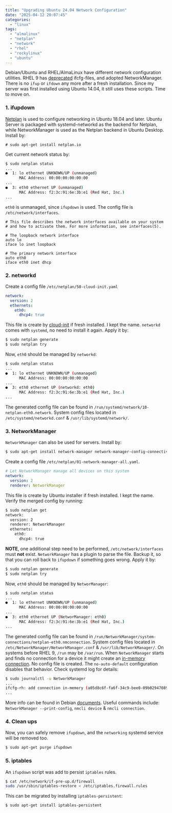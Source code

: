 ```yaml
---
title: "Upgrading Ubuntu 24.04 Network Configuration"
date: "2025-04-12 20:07:45"
categories: 
  - "linux"
tags: 
  - "almalinux"
  - "netplan"
  - "network"
  - "rhel"
  - "rockylinux"
  - "ubuntu"
---
```


Debian/Ubuntu and RHEL/AlmaLinux have different network configuration utilities. RHEL 9 has [deprecated](https://www.redhat.com/en/blog/rhel-9-networking-say-goodbye-ifcfg-files-and-hello-keyfiles) ifcfg-files, and adopted NetworkManager. There is no `ifup` or `ifdown` any more after a fresh installation. Since my server was first installed using Ubuntu 14.04, it still uses these scripts. Time to move on.

### 1. ifupdown

[Netplan](https://ubuntu.com/blog/netplan-configuration-across-desktop-server-cloud-and-iot) is used to configure networking in Ubuntu 18.04 and later. Ubuntu Server is packaged with systemd-networkd as the backend for Netplan, while NetworkManager is used as the Netplan backend in Ubuntu Desktop. Install by:

```
# sudo apt-get install netplan.io
```

Get current network status by:

```bash
$ sudo netplan status
...
●  1: lo ethernet UNKNOWN/UP (unmanaged)
      MAC Address: 00:00:00:00:00:00
...
●  3: eth0 ethernet UP (unmanaged)
      MAC Address: f2:3c:91:6e:3b:e1 (Red Hat, Inc.)
...
```

`eth0` is unmanaged, since `ifupdown` is used. The config file is `/etc/network/interfaces`.

```
# This file describes the network interfaces available on your system
# and how to activate them. For more information, see interfaces(5).

# The loopback network interface
auto lo
iface lo inet loopback

# The primary network interface
auto eth0
iface eth0 inet dhcp
```

### 2. networkd

Create a config file `/etc/netplan/50-cloud-init.yaml`

```yaml
network:
  version: 2
  ethernets:
    eth0:
      dhcp4: true
```

This file is create by [cloud-init](https://cloud-init.io/) if fresh installed. I kept the name. `networkd` comes with `systemd`, no need to install it again. Apply it by:

```bash
$ sudo netplan generate
$ sudo netplan try
```

Now, `eth0` should be managed by `networkd`:

```bash
$ sudo netplan status
...
●  1: lo ethernet UNKNOWN/UP (unmanaged)
      MAC Address: 00:00:00:00:00:00
...
●  3: eth0 ethernet UP (networkd: eth0)
      MAC Address: f2:3c:91:6e:3b:e1 (Red Hat, Inc.)
...
```

The generated config file can be found in `/run/systemd/network/10-netplan-eth0.network`. System config files located in `/etc/systemd/networkd.conf` & `/usr/lib/systemd/network/`.

### 3. NetworkManager

`NetworkManager` can also be used for servers. Install by:

```bash
$ sudo apt-get install network-manager network-manager-config-connectivity-ubuntu
```

Create a config file `/etc/netplan/01-network-manager-all.yaml`.

```yaml
# Let NetworkManager manage all devices on this system
network:
  version: 2
  renderer: NetworkManager
```

This file is create by Ubuntu installer if fresh installed. I kept the name. Verify the merged config by running:

```bash
$ sudo netplan get
network:
  version: 2
  renderer: NetworkManager
  ethernets:
    eth0:
      dhcp4: true
```

**NOTE**, one additional step need to be performed, `/etc/network/interfaces` must **not** exist. `NetworkManager` has a plugin to parse the file. Backup it, so that you can roll back to `ifupdown` if something goes wrong. Apply it by:

```bash
$ sudo netplan generate
$ sudo netplan try
```

Now, `eth0` should be managed by `NetworManager`:

```bash
$ sudo netplan status
...
●  1: lo ethernet UNKNOWN/UP (unmanaged)
      MAC Address: 00:00:00:00:00:00
...
●  3: eth0 ethernet UP (NetworManager: eth0)
      MAC Address: f2:3c:91:6e:3b:e1 (Red Hat, Inc.)
...
```

The generated config file can be found in `/run/NetworkManager/system-connections/netplan-eth0.nmconnection`. System config files located in `/etc/NetworkManager/NetworkManager.conf` & `/usr/lib/NetworkManager/`. On systems before RHEL 9, `/run` may be `/var/run`. When `NetworkManager` starts and finds no connection for a device it might create an [in-memory connection](https://unix.stackexchange.com/questions/267605/networkmanager-not-creating-in-memory-connections). No config file is created. The `no-auto-default` configuration disables that behavior. Check systemd log for details:

```bash
$ sudo journalctl -u NetworkManager
...
ifcfg-rh: add connection in-memory (a05d8c6f-fa6f-34c9-bee0-09b029470893,"Wired connection 1")
...
```

More info can be found in Debian [documents](https://wiki.debian.org/NetworkManager). Useful commands include: `NetworkManager --print-config`, `nmcli device` & `nmcli connection`.

### 4. Clean ups

Now, you can safely remove `ifupdown`, and the `networking` systemd service will be removed too.

```bash
$ sudo apt-get purge ifupdown
```

### 5. iptables

An `ifupdown` script was add to persist `iptables` rules.

```bash
$ cat /etc/network/if-pre-up.d/firewall 
sudo /usr/sbin/iptables-restore < /etc/iptables.firewall.rules
```

This can be migrated by installing `iptables-persistent`:

```bash
$ sudo apt-get install iptables-persistent
```
